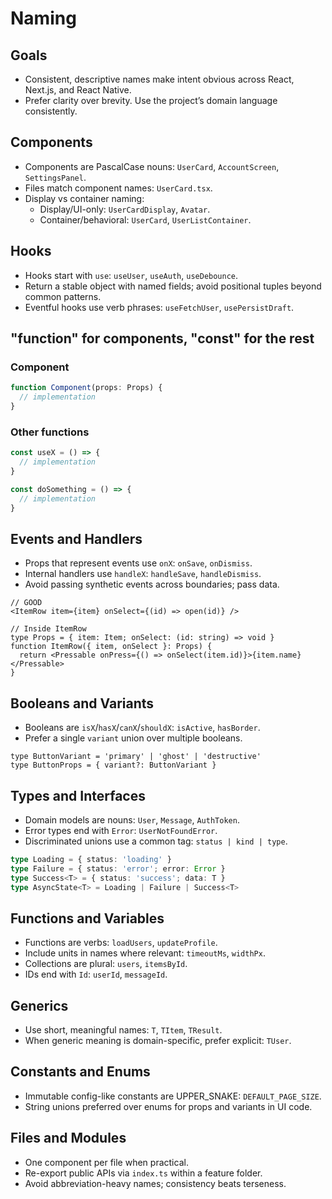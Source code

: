 # Naming

## Goals

* Consistent, descriptive names make intent obvious across React, Next.js,
  and React Native.
* Prefer clarity over brevity. Use the project’s domain language consistently.

## Components

* Components are PascalCase nouns: `UserCard`, `AccountScreen`, `SettingsPanel`.
* Files match component names: `UserCard.tsx`.
* Display vs container naming:
  * Display/UI-only: `UserCardDisplay`, `Avatar`.
  * Container/behavioral: `UserCard`, `UserListContainer`.

## Hooks

* Hooks start with `use`: `useUser`, `useAuth`, `useDebounce`.
* Return a stable object with named fields; avoid positional tuples beyond
  common patterns.
* Eventful hooks use verb phrases: `useFetchUser`, `usePersistDraft`.

## "function" for components, "const" for the rest

### Component

```typescript
function Component(props: Props) {
  // implementation
}
```

### Other functions

```typescript
const useX = () => {
  // implementation
}

const doSomething = () => {
  // implementation
}
```

## Events and Handlers

* Props that represent events use `onX`: `onSave`, `onDismiss`.
* Internal handlers use `handleX`: `handleSave`, `handleDismiss`.
* Avoid passing synthetic events across boundaries; pass data.

```tsx
// GOOD
<ItemRow item={item} onSelect={(id) => open(id)} />

// Inside ItemRow
type Props = { item: Item; onSelect: (id: string) => void }
function ItemRow({ item, onSelect }: Props) {
  return <Pressable onPress={() => onSelect(item.id)}>{item.name}</Pressable>
}
```

## Booleans and Variants

* Booleans are `isX`/`hasX`/`canX`/`shouldX`: `isActive`, `hasBorder`.
* Prefer a single `variant` union over multiple booleans.

```tsx
type ButtonVariant = 'primary' | 'ghost' | 'destructive'
type ButtonProps = { variant?: ButtonVariant }
```

## Types and Interfaces

* Domain models are nouns: `User`, `Message`, `AuthToken`.
* Error types end with `Error`: `UserNotFoundError`.
* Discriminated unions use a common tag: `status | kind | type`.

```ts
type Loading = { status: 'loading' }
type Failure = { status: 'error'; error: Error }
type Success<T> = { status: 'success'; data: T }
type AsyncState<T> = Loading | Failure | Success<T>
```

## Functions and Variables

* Functions are verbs: `loadUsers`, `updateProfile`.
* Include units in names where relevant: `timeoutMs`, `widthPx`.
* Collections are plural: `users`, `itemsById`.
* IDs end with `Id`: `userId`, `messageId`.

## Generics

* Use short, meaningful names: `T`, `TItem`, `TResult`.
* When generic meaning is domain-specific, prefer explicit: `TUser`.

## Constants and Enums

* Immutable config-like constants are UPPER\_SNAKE: `DEFAULT_PAGE_SIZE`.
* String unions preferred over enums for props and variants in UI code.

## Files and Modules

* One component per file when practical.
* Re-export public APIs via `index.ts` within a feature folder.
* Avoid abbreviation-heavy names; consistency beats terseness.
